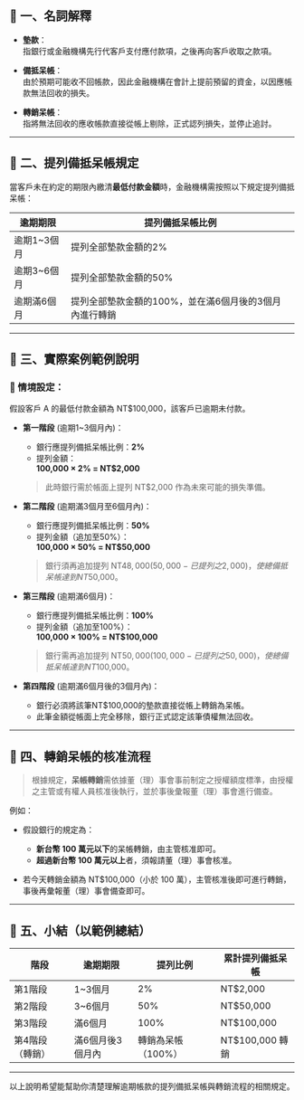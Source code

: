 ## 📌 一、名詞解釋

- **墊款**：  
  指銀行或金融機構先行代客戶支付應付款項，之後再向客戶收取之款項。

- **備抵呆帳**：  
  由於預期可能收不回帳款，因此金融機構在會計上提前預留的資金，以因應帳款無法回收的損失。

- **轉銷呆帳**：  
  指將無法回收的應收帳款直接從帳上剔除，正式認列損失，並停止追討。

---

## 📌 二、提列備抵呆帳規定

當客戶未在約定的期限內繳清**最低付款金額**時，金融機構需按照以下規定提列備抵呆帳：

| 逾期期限               | 提列備抵呆帳比例     |
|------------------------|----------------------|
| 逾期1~3個月            | 提列全部墊款金額的2% |
| 逾期3~6個月            | 提列全部墊款金額的50%|
| 逾期滿6個月            | 提列全部墊款金額的100%，並在滿6個月後的3個月內進行轉銷|

---

## 📌 三、實際案例範例說明

### 🚩 情境設定：
假設客戶 A 的最低付款金額為 NT$100,000，該客戶已逾期未付款。

- **第一階段** (逾期1~3個月內)：
  - 銀行應提列備抵呆帳比例：**2%**
  - 提列金額：  
    **100,000 × 2% = NT$2,000**

  > 此時銀行需於帳面上提列 NT$2,000 作為未來可能的損失準備。

- **第二階段** (逾期滿3個月至6個月內)：
  - 銀行應提列備抵呆帳比例：**50%**
  - 提列金額（追加至50%）：  
    **100,000 × 50% = NT$50,000**
    
  > 銀行須再追加提列 NT$48,000 (50,000 - 已提列之2,000)，使總備抵呆帳達到NT$50,000。

- **第三階段** (逾期滿6個月)：
  - 銀行應提列備抵呆帳比例：**100%**
  - 提列金額（追加至100%）：  
    **100,000 × 100% = NT$100,000**

  > 銀行需再追加提列 NT$50,000 (100,000 - 已提列之50,000)，使總備抵呆帳達到 NT$100,000。

- **第四階段** (逾期滿6個月後的3個月內)：
  - 銀行必須將該筆NT$100,000的墊款直接從帳上轉銷為呆帳。
  - 此筆金額從帳面上完全移除，銀行正式認定該筆債權無法回收。

---

## 📌 四、轉銷呆帳的核准流程

> 根據規定，**呆帳轉銷**需依據董（理）事會事前制定之授權額度標準，由授權之主管或有權人員核准後執行，並於事後彙報董（理）事會進行備查。

例如：

- 假設銀行的規定為：
  - **新台幣 100 萬元以下**的呆帳轉銷，由主管核准即可。
  - **超過新台幣 100 萬元以上**者，須報請董（理）事會核准。

- 若今天轉銷金額為 NT$100,000（小於 100 萬），主管核准後即可進行轉銷，事後再彙報董（理）事會備查即可。

---

## 📌 五、小結（以範例總結）

| 階段             | 逾期期限 | 提列比例 | 累計提列備抵呆帳 |
|-----------------|----------|---------|----------------|
| 第1階段          | 1~3個月  | 2%      | NT$2,000       |
| 第2階段          | 3~6個月  | 50%     | NT$50,000      |
| 第3階段          | 滿6個月  | 100%    | NT$100,000     |
| 第4階段（轉銷） | 滿6個月後3個月內 | 轉銷為呆帳（100%） | NT$100,000 轉銷 |

---

以上說明希望能幫助你清楚理解逾期帳款的提列備抵呆帳與轉銷流程的相關規定。